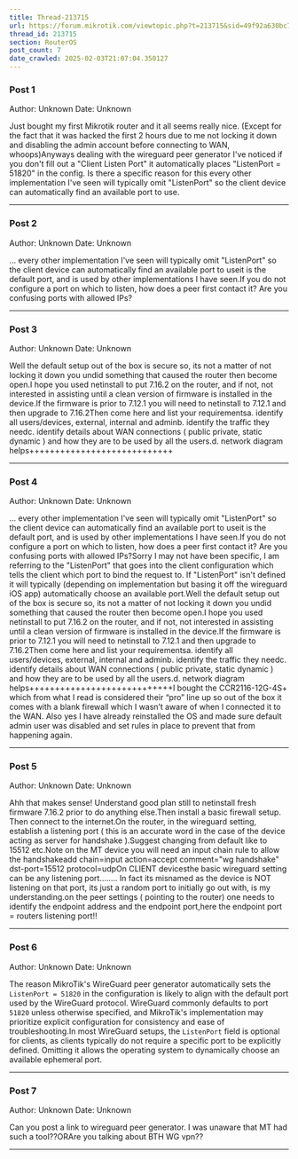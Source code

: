```yaml
---
title: Thread-213715
url: https://forum.mikrotik.com/viewtopic.php?t=213715&sid=49f92a630bc7970d8ca50523be880e8f
thread_id: 213715
section: RouterOS
post_count: 7
date_crawled: 2025-02-03T21:07:04.350127
---
```


### Post 1
Author: Unknown
Date: Unknown

Just bought my first Mikrotik router and it all seems really nice. (Except for the fact that it was hacked the first 2 hours due to me not locking it down and disabling the admin account before connecting to WAN, whoops)Anyways dealing with the wireguard peer generator I've noticed if you don't fill out a "Client Listen Port" it automatically places "ListenPort = 51820" in the config. Is there a specific reason for this every other implementation I've seen will typically omit "ListenPort" so the client device can automatically find an available port to use.

---
### Post 2
Author: Unknown
Date: Unknown

... every other implementation I've seen will typically omit "ListenPort" so the client device can automatically find an available port to useit is the default port, and is used by other implementations I have seen.If you do not configure a port on which to listen, how does a peer first contact it? Are you confusing ports with allowed IPs?

---
### Post 3
Author: Unknown
Date: Unknown

Well the default setup out of the box is secure so, its not a matter of not locking it down you undid something that caused the router then become open.I hope you used netinstall to put 7.16.2 on the router, and if not, not interested in assisting until a clean version of firmware is installed in the device.If the firmware is prior to 7.12.1  you will need to netinstall to 7.12.1  and then upgrade to 7.16.2Then come here and list your requirementsa.  identify all users/devices,  external, internal and adminb. identify the traffic they needc.  identify details about WAN connections ( public private, static dynamic ) and how they are to be used by all the users.d. network diagram helps++++++++++++++++++++++++++++

---
### Post 4
Author: Unknown
Date: Unknown

... every other implementation I've seen will typically omit "ListenPort" so the client device can automatically find an available port to useit is the default port, and is used by other implementations I have seen.If you do not configure a port on which to listen, how does a peer first contact it? Are you confusing ports with allowed IPs?Sorry I may not have been specific, I am referring to the "ListenPort" that goes into the client configuration which tells the client which port to bind the request to. If "ListenPort" isn't defined it will typically (depending on implementation but basing it off the wireguard iOS app) automatically choose an available port.Well the default setup out of the box is secure so, its not a matter of not locking it down you undid something that caused the router then become open.I hope you used netinstall to put 7.16.2 on the router, and if not, not interested in assisting until a clean version of firmware is installed in the device.If the firmware is prior to 7.12.1  you will need to netinstall to 7.12.1  and then upgrade to 7.16.2Then come here and list your requirementsa.  identify all users/devices,  external, internal and adminb. identify the traffic they needc.  identify details about WAN connections ( public private, static dynamic ) and how they are to be used by all the users.d. network diagram helps++++++++++++++++++++++++++++I bought the CCR2116-12G-4S+ which from what I read is considered their “pro” line up so out of the box it comes with a blank firewall which I wasn’t aware of when I connected it to the WAN.  Also yes I have already reinstalled the OS and made sure default admin user was disabled and set rules in place to prevent that from happening again.

---
### Post 5
Author: Unknown
Date: Unknown

Ahh that makes sense! Understand good plan still to netinstall fresh  firmware 7.16.2  prior  to do anything else.Then install a basic firewall setup.  Then connect to the internet.On the router, in the wireguard setting,  establish a listening port (  this is an accurate word in the case of the device acting as server for handshake ).Suggest changing from default like to 15512  etc.Note on the MT device you will need an input chain rule to allow the handshakeadd chain=input action=accept comment="wg handshake" dst-port=15512 protocol=udpOn CLIENT  devicesthe basic wireguard setting can be any listening port........ In fact its misnamed as the device is NOT listening on that port, its just a random port to initially go out with, is my understanding.on the peer settings ( pointing to the router)  one needs to identify the endpoint address and the endpoint port,here the endpoint port = routers listening port!!

---
### Post 6
Author: Unknown
Date: Unknown

The reason MikroTik's WireGuard peer generator automatically sets the `ListenPort = 51820` in the configuration is likely to align with the default port used by the WireGuard protocol. WireGuard commonly defaults to port `51820` unless otherwise specified, and MikroTik's implementation may prioritize explicit configuration for consistency and ease of troubleshooting.In most WireGuard setups, the `ListenPort` field is optional for clients, as clients typically do not require a specific port to be explicitly defined. Omitting it allows the operating system to dynamically choose an available ephemeral port.

---
### Post 7
Author: Unknown
Date: Unknown

Can you post a link to wireguard peer generator.  I was unaware that MT had such a tool??ORAre you talking about BTH WG vpn??

---
